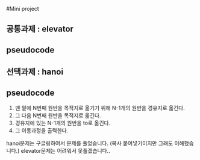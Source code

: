 #Mini project

## 공통과제 : elevator

## pseudocode

## 선택과제 : hanoi

## pseudocode

1. 맨 밑에 N번째 원반을 목적지로 옮기기 위해 N-1개의 원반을 경유지로 옮긴다.
2. 그 다음 N번째 원반을 목적지로 옮긴다.
3. 경유지에 있는 N-1개의 원반을 to로 옮긴다.
4. 그 이동과정을 출력한다.

hanoi문제는 구글링하여서 문제를 풀었습니다. (복사 붙여넣기이지만 그래도 이해했습니다.)
elevator문제는 어려워서 못풀겠습니다.. 
